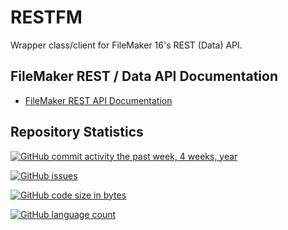 # RESTFM

Wrapper class/client for FileMaker 16's REST (Data) API.

## FileMaker REST / Data API Documentation

- [FileMaker REST API Documentation](https://fmhelp.filemaker.com/docs/16/en/restapi/)

## Repository Statistics

[![GitHub commit activity the past week, 4 weeks, year](https://img.shields.io/github/commit-activity/y/RESTFM/RESTFM.svg?style=flat-square)](https://github.com/fuzzzerd/RESTFM/commits/master)

[![GitHub issues](https://img.shields.io/github/issues/fuzzzerd/RESTFM.svg?style=flat-square)](https://github.com/fuzzzerd/RESTFM/issues)

[![GitHub code size in bytes](https://img.shields.io/github/languages/code-size/fuzzzerd/RESTFM.svg?style=flat-square)](https://github.com/fuzzzerd/RESTFM/commits/master)

[![GitHub language count](https://img.shields.io/github/languages/count/fuzzzerd/RESTFM.svg?style=flat-square)](https://github.com/fuzzzerd/RESTFM/commits/master)
